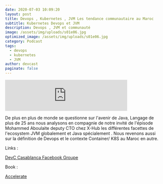 ```yaml
---
date: 2020-07-03 10:09:20
layout: post
title: Devops , Kubernetes , JVM Les tendance communautaire au Maroc
subtitle: Kubernetes Devops et JVM
description: Devops , JVM et communauté
image: /assets/img/uploads/s01e06.jpg
optimized_image: /assets/img/uploads/s01e06.jpg
category: Podcast
tags:
  - devops
  - kubernetes
  - JVM
author: devcast
paginate: false
---
```

<iframe src="https://anchor.fm/devcastma/embed/episodes/S01E06--Devops---Kubernetes---JVM-Les-tendance-communautaire-au-Maroc-eg7ejc" height="102px" width="400px" frameborder="0" scrolling="no"></iframe>

De plus en plus de monde se questionne sur l'avenir de Java, Langage de plus de 25 ans nous analysons en compagnie de notre invité de l'épisode Mohammed Aboulaite deputy CTO chez X-Hub les différentes facettes de l'ecosystem JVM globalement et Java spécialement . Nous revenons aussi sur la définition de Devops et le contexte Container/ K8S au Maroc en autre.

Links :

[DevC Casablanca Facebook Groupe](https://www.facebook.com/groups/DevC.Casablanca) 

Book : 

[Accelerate](https://www.amazon.fr/Accelerate-Building-Performing-Technology-Organizations/dp/1942788339)
